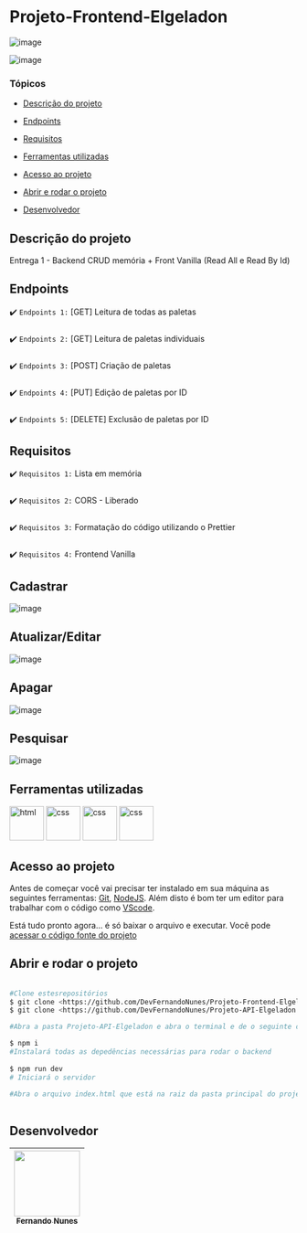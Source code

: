 # Projeto-Frontend-Elgeladon

![image](https://user-images.githubusercontent.com/95880342/163881918-b72744c4-5c73-410a-9ea8-2462ee86e0cb.png)

<p align="center">
  
![image](https://user-images.githubusercontent.com/95880342/163881984-dbcf1f32-7d63-410b-bdec-04aa178e3d12.png)

</p>

### Tópicos 

- [Descrição do projeto](#descrição-do-projeto)

- [Endpoints](#endpoints)

- [Requisitos ](#requisitos )

- [Ferramentas utilizadas](#ferramentas-utilizadas)

- [Acesso ao projeto](#acesso-ao-projeto)

- [Abrir e rodar o projeto](#abrir-e-rodar-o-projeto)

- [Desenvolvedor](#desenvolvedor)

## Descrição do projeto 

<p align="justify">
  
 Entrega 1 - Backend CRUD memória + Front Vanilla (Read All e Read By Id)
  
## Endpoints
  
 :heavy_check_mark: `Endpoints 1:` [GET] Leitura de todas as paletas
  ###
   :heavy_check_mark: `Endpoints 2:` [GET] Leitura de paletas individuais
  ###
   :heavy_check_mark: `Endpoints 3:` [POST] Criação de paletas 
  ###
   :heavy_check_mark: `Endpoints 4:` [PUT] Edição de paletas por ID
  ###
   :heavy_check_mark: `Endpoints 5:` [DELETE] Exclusão de paletas por ID
  ###
  
 ## Requisitos
  
 :heavy_check_mark: `Requisitos 1:` Lista em memória 
  ###
 :heavy_check_mark: `Requisitos 2:` CORS - Liberado
  ###
 :heavy_check_mark: `Requisitos 3:` Formatação do código utilizando o Prettier
  ###
 :heavy_check_mark: `Requisitos 4:` Frontend Vanilla
  ###
 
## Cadastrar
  ![image](https://user-images.githubusercontent.com/95880342/163882367-106db4bc-7d9b-4c7f-98f2-e24a5c6604cd.png)
###
## Atualizar/Editar
  ![image](https://user-images.githubusercontent.com/95880342/163882440-dec84415-1539-4372-a489-5502d7532a8e.png)
###
## Apagar
  ![image](https://user-images.githubusercontent.com/95880342/163882484-00ce1265-bde4-4a9d-9f76-53d21d38544e.png)
###
## Pesquisar
  ![image](https://user-images.githubusercontent.com/95880342/163883108-6685b433-91f4-40f4-88b0-9add40fe0c18.png)


## Ferramentas utilizadas
 
<img src="https://user-images.githubusercontent.com/95880342/157155360-d28b477f-156c-4d83-95b4-69799e74e512.png" alt="html" width="60"/> <img src="https://user-images.githubusercontent.com/95880342/157156290-4a862097-4109-42f8-b59c-9ce7d0c80849.png" alt="css" width="60"/> <img src="https://img.icons8.com/color/344/nodejs.png" alt="css" width="60"/> <img src="https://img.icons8.com/color/344/javascript--v1.png" alt="css" width="60"/>

###

## Acesso ao projeto

Antes de começar você vai precisar ter instalado em sua máquina as seguintes ferramentas:
[Git](https://git-scm.com/), [NodeJS](https://nodejs.org/en/).
Além disto é bom ter um editor para trabalhar com o código como [VScode](https://code.visualstudio.com/).

Está tudo pronto agora... é só baixar o arquivo e executar. Você pode [acessar o código fonte do projeto](https://github.com/DevFernandoNunes/Projeto-Frontend-Elgeladon)

## Abrir e rodar o projeto

```bash
 
#Clone estesrepositórios
$ git clone <https://github.com/DevFernandoNunes/Projeto-Frontend-Elgeladon.git>
$ git clone <https://github.com/DevFernandoNunes/Projeto-API-Elgeladon.git>

#Abra a pasta Projeto-API-Elgeladon e abra o terminal e de o seguinte comando:

$ npm i
#Instalará todas as depedências necessárias para rodar o backend
  
$ npm run dev
# Iniciará o servidor 

#Abra o arquivo index.html que está na raiz da pasta principal do projeto Projeto-Frontend-Elgeladon.
 
``` 
 
## Desenvolvedor

| [<img src="https://avatars.githubusercontent.com/u/95880342?v=4" width=115><br><sub>Fernando Nunes</sub>](https://github.com/DevFernandoNunes) |
| :---: |
 

